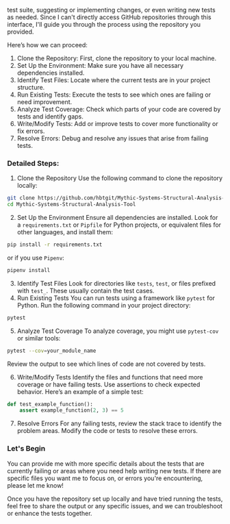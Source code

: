 test suite, suggesting or implementing changes, or even writing new tests as needed. Since I can't directly access GitHub repositories through this interface, I'll guide you through the process using the repository you provided.

Here’s how we can proceed:

1. Clone the Repository: First, clone the repository to your local machine.
2. Set Up the Environment: Make sure you have all necessary dependencies installed.
3. Identify Test Files: Locate where the current tests are in your project structure.
4. Run Existing Tests: Execute the tests to see which ones are failing or need improvement.
5. Analyze Test Coverage: Check which parts of your code are covered by tests and identify gaps.
6. Write/Modify Tests: Add or improve tests to cover more functionality or fix errors.
7. Resolve Errors: Debug and resolve any issues that arise from failing tests.

### Detailed Steps:

1. Clone the Repository
   Use the following command to clone the repository locally:

```bash
git clone https://github.com/hbtgit/Mythic-Systems-Structural-Analysis-Tool.git
cd Mythic-Systems-Structural-Analysis-Tool
```

2. Set Up the Environment
   Ensure all dependencies are installed. Look for a `requirements.txt` or `Pipfile` for Python projects, or equivalent files for other languages, and install them:

```bash
pip install -r requirements.txt
```

or if you use `Pipenv`:

```bash
pipenv install
```

3. Identify Test Files
   Look for directories like `tests`, `test`, or files prefixed with `test_`. These usually contain the test cases.
4. Run Existing Tests
   You can run tests using a framework like `pytest` for Python. Run the following command in your project directory:

```bash
pytest
```

5. Analyze Test Coverage
   To analyze coverage, you might use `pytest-cov` or similar tools:

```bash
pytest --cov=your_module_name
```

Review the output to see which lines of code are not covered by tests.

6. Write/Modify Tests
   Identify the files and functions that need more coverage or have failing tests. Use assertions to check expected behavior. Here’s an example of a simple test:

```python
def test_example_function():
    assert example_function(2, 3) == 5
```

7. Resolve Errors
   For any failing tests, review the stack trace to identify the problem areas. Modify the code or tests to resolve these errors.

### Let's Begin

You can provide me with more specific details about the tests that are currently failing or areas where you need help writing new tests. If there are specific files you want me to focus on, or errors you're encountering, please let me know!

Once you have the repository set up locally and have tried running the tests, feel free to share the output or any specific issues, and we can troubleshoot or enhance the tests together.
